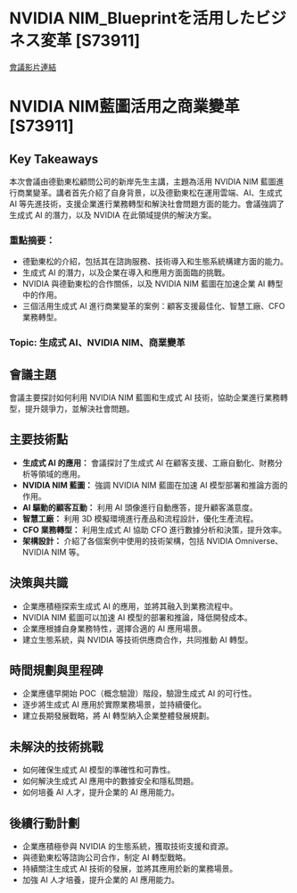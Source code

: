 # NVIDIA NIM_Blueprintを活用したビジネス変革 [S73911]
[會議影片連結](https://www.nvidia.com/gtc/session-catalog/?search=NVIDIA%20NIM_Blueprint%E3%82%92%E6%B4%BB%E7%94%A8%E3%81%97%E3%81%9F%E3%83%92%E3%82%99%E3%82%B7%E3%82%99%E3%83%8D%E3%82%B9%E5%A4%89%E9%9D%A9%20%5BS73911%5D&tab.catalogallsessionstab=16566177511100015Kus#/session/1733722810127001Ye16)
# NVIDIA NIM藍圖活用之商業變革 [S73911]

## Key Takeaways
本次會議由德勤東松顧問公司的新岸先生主講，主題為活用 NVIDIA NIM 藍圖進行商業變革。講者首先介紹了自身背景，以及德勤東松在運用雲端、AI、生成式 AI 等先進技術，支援企業進行業務轉型和解決社會問題方面的能力。會議強調了生成式 AI 的潛力，以及 NVIDIA 在此領域提供的解決方案。
### 重點摘要：
*   德勤東松的介紹，包括其在諮詢服務、技術導入和生態系統構建方面的能力。
*   生成式 AI 的潛力，以及企業在導入和應用方面面臨的挑戰。
*   NVIDIA 與德勤東松的合作關係，以及 NVIDIA NIM 藍圖在加速企業 AI 轉型中的作用。
*   三個活用生成式 AI 進行商業變革的案例：顧客支援最佳化、智慧工廠、CFO 業務轉型。
### Topic: 生成式 AI、NVIDIA NIM、商業變革

## 會議主題
會議主要探討如何利用 NVIDIA NIM 藍圖和生成式 AI 技術，協助企業進行業務轉型，提升競爭力，並解決社會問題。

## 主要技術點
*   **生成式 AI 的應用：** 會議探討了生成式 AI 在顧客支援、工廠自動化、財務分析等領域的應用。
*   **NVIDIA NIM 藍圖：** 強調 NVIDIA NIM 藍圖在加速 AI 模型部署和推論方面的作用。
*   **AI 驅動的顧客互動：** 利用 AI 頭像進行自動應答，提升顧客滿意度。
*   **智慧工廠：** 利用 3D 模擬環境進行產品和流程設計，優化生產流程。
*   **CFO 業務轉型：** 利用生成式 AI 協助 CFO 進行數據分析和決策，提升效率。
*   **架構設計：** 介紹了各個案例中使用的技術架構，包括 NVIDIA Omniverse、NVIDIA NIM 等。

## 決策與共識
*   企業應積極探索生成式 AI 的應用，並將其融入到業務流程中。
*   NVIDIA NIM 藍圖可以加速 AI 模型的部署和推論，降低開發成本。
*   企業應根據自身業務特性，選擇合適的 AI 應用場景。
*   建立生態系統，與 NVIDIA 等技術供應商合作，共同推動 AI 轉型。

## 時間規劃與里程碑
*   企業應儘早開始 POC（概念驗證）階段，驗證生成式 AI 的可行性。
*   逐步將生成式 AI 應用於實際業務場景，並持續優化。
*   建立長期發展戰略，將 AI 轉型納入企業整體發展規劃。

## 未解決的技術挑戰
*   如何確保生成式 AI 模型的準確性和可靠性。
*   如何解決生成式 AI 應用中的數據安全和隱私問題。
*   如何培養 AI 人才，提升企業的 AI 應用能力。

## 後續行動計劃
*   企業應積極參與 NVIDIA 的生態系統，獲取技術支援和資源。
*   與德勤東松等諮詢公司合作，制定 AI 轉型戰略。
*   持續關注生成式 AI 技術的發展，並將其應用於新的業務場景。
*   加強 AI 人才培養，提升企業的 AI 應用能力。
